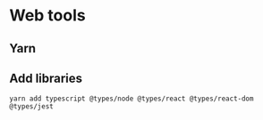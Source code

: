Web tools
====

## Yarn

## Add libraries

    yarn add typescript @types/node @types/react @types/react-dom @types/jest
